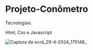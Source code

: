 # Projeto-Conômetro

Tecnologias:

Html, Css e Javascript

![Captura de ecrã_29-4-2024_175148_](https://github.com/JeffersonAlvesB/Projeto-Conometro/assets/166748180/dc1caf86-ca0d-4946-8b9f-78c0950d6864)
